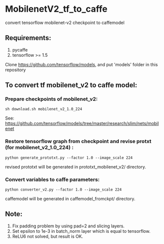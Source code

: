 # MobilenetV2_tf_to_caffe
convert tensorflow mobilenet-v2 checkpoint to caffemodel


## Requirements:
1. pycaffe
2. tensorflow >= 1.5

Clone https://github.com/tensorflow/models, and put 'models' folder in this repository


## To convert tf mobilenet_v2 to caffe model:

### Prepare checkpoints of mobilenet_v2:
```
sh download.sh mobilenet_v2_1.0_224
```
See: https://github.com/tensorflow/models/tree/master/research/slim/nets/mobilenet


### Restore tensorflow graph from checkpoint and revise protxt (for mobilenet_v2_1.0_224) :
```
python generate_prototxt.py --factor 1.0 --image_scale 224 
```
revised prototxt will be generated in prototxt_mobilenet_v2/ directory.


### Convert variables to caffe parameters:
```
python converter_v2.py --factor 1.0 --image_scale 224
```
caffemodel will be generated in caffemodel_fromckpt/ directory.


## Note:
1. Fix padding problem by using pad=2 and slicing layers.
2. Set epsilon to 1e-3 in batch_norm layer which is equal to tensorflow.
3. ReLU6 not solved, but result is OK.
